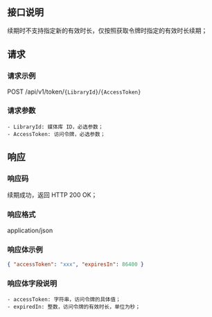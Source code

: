 ## 接口说明
续期时不支持指定新的有效时长，仅按照获取令牌时指定的有效时长续期；

## 请求
### 请求示例
POST /api/v1/token/`{LibraryId}`/`{AccessToken}`

### 请求参数
    - LibraryId: 媒体库 ID，必选参数；
    - AccessToken: 访问令牌，必选参数；
    
## 响应 
### 响应码
续期成功，返回 HTTP 200 OK；
### 响应格式
application/json
### 响应体示例
```json
{ "accessToken": "xxx", "expiresIn": 86400 }
```
### 响应体字段说明
    - accessToken: 字符串，访问令牌的具体值；
    - expiredIn: 整数，访问令牌的有效时长，单位为秒；
